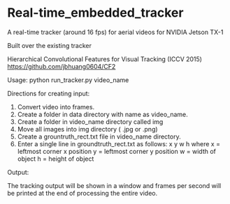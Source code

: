 # Real-time_embedded_tracker
A real-time tracker (around 16 fps) for aerial videos for NVIDIA Jetson TX-1

Built over the existing tracker

Hierarchical Convolutional Features for Visual Tracking (ICCV 2015)
https://github.com/jbhuang0604/CF2

Usage:
python run_tracker.py video_name

Directions for creating input:

1. Convert video into frames.
2. Create a folder in data directory with name as video_name.
3. Create a folder in video_name directory called img
4. Move all images into img directory ( .jpg or .png)
5. Create a grountruth_rect.txt file in video_name directory.
6. Enter a single line in groundtruth_rect.txt as follows:
      x y w h 
      where x = leftmost corner x position
            y = leftmost corner y position
            w = width of object
            h = height of object
        
Output:

The tracking output will be shown in a window and frames per second 
will be printed at the end of processing the entire video.
